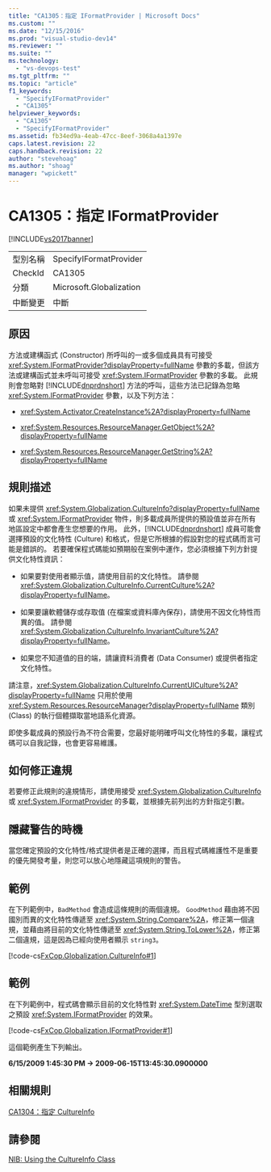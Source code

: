 ```yaml
---
title: "CA1305：指定 IFormatProvider | Microsoft Docs"
ms.custom: ""
ms.date: "12/15/2016"
ms.prod: "visual-studio-dev14"
ms.reviewer: ""
ms.suite: ""
ms.technology: 
  - "vs-devops-test"
ms.tgt_pltfrm: ""
ms.topic: "article"
f1_keywords: 
  - "SpecifyIFormatProvider"
  - "CA1305"
helpviewer_keywords: 
  - "CA1305"
  - "SpecifyIFormatProvider"
ms.assetid: fb34ed9a-4eab-47cc-8eef-3068a4a1397e
caps.latest.revision: 22
caps.handback.revision: 22
author: "stevehoag"
ms.author: "shoag"
manager: "wpickett"
---
```

# CA1305：指定 IFormatProvider
[!INCLUDE[vs2017banner](../code-quality/includes/vs2017banner.md)]

|||  
|-|-|  
|型別名稱|SpecifyIFormatProvider|  
|CheckId|CA1305|  
|分類|Microsoft.Globalization|  
|中斷變更|中斷|  
  
## 原因  
 方法或建構函式 \(Constructor\) 所呼叫的一或多個成員具有可接受 <xref:System.IFormatProvider?displayProperty=fullName> 參數的多載，但該方法或建構函式並未呼叫可接受 <xref:System.IFormatProvider> 參數的多載。  此規則會忽略對 [!INCLUDE[dnprdnshort](../code-quality/includes/dnprdnshort_md.md)] 方法的呼叫，這些方法已記錄為忽略 <xref:System.IFormatProvider> 參數，以及下列方法：  
  
-   <xref:System.Activator.CreateInstance%2A?displayProperty=fullName>  
  
-   <xref:System.Resources.ResourceManager.GetObject%2A?displayProperty=fullName>  
  
-   <xref:System.Resources.ResourceManager.GetString%2A?displayProperty=fullName>  
  
## 規則描述  
 如果未提供 <xref:System.Globalization.CultureInfo?displayProperty=fullName> 或 <xref:System.IFormatProvider> 物件，則多載成員所提供的預設值並非在所有地區設定中都會產生您想要的作用。  此外，[!INCLUDE[dnprdnshort](../code-quality/includes/dnprdnshort_md.md)] 成員可能會選擇預設的文化特性 \(Culture\) 和格式，但是它所根據的假設對您的程式碼而言可能是錯誤的。  若要確保程式碼能如預期般在案例中運作，您必須根據下列方針提供文化特性資訊：  
  
-   如果要對使用者顯示值，請使用目前的文化特性。  請參閱 <xref:System.Globalization.CultureInfo.CurrentCulture%2A?displayProperty=fullName>。  
  
-   如果要讓軟體儲存或存取值 \(在檔案或資料庫內保存\)，請使用不因文化特性而異的值。  請參閱 <xref:System.Globalization.CultureInfo.InvariantCulture%2A?displayProperty=fullName>。  
  
-   如果您不知道值的目的端，請讓資料消費者 \(Data Consumer\) 或提供者指定文化特性。  
  
 請注意，<xref:System.Globalization.CultureInfo.CurrentUICulture%2A?displayProperty=fullName> 只用於使用 <xref:System.Resources.ResourceManager?displayProperty=fullName> 類別 \(Class\) 的執行個體擷取當地語系化資源。  
  
 即使多載成員的預設行為不符合需要，您最好能明確呼叫文化特性的多載，讓程式碼可以自我記錄，也會更容易維護。  
  
## 如何修正違規  
 若要修正此規則的違規情形，請使用接受 <xref:System.Globalization.CultureInfo> 或 <xref:System.IFormatProvider> 的多載，並根據先前列出的方針指定引數。  
  
## 隱藏警告的時機  
 當您確定預設的文化特性\/格式提供者是正確的選擇，而且程式碼維護性不是重要的優先開發考量，則您可以放心地隱藏這項規則的警告。  
  
## 範例  
 在下列範例中，`BadMethod` 會造成這條規則的兩個違規。  `GoodMethod` 藉由將不因國別而異的文化特性傳遞至 <xref:System.String.Compare%2A>，修正第一個違規，並藉由將目前的文化特性傳遞至 <xref:System.String.ToLower%2A>，修正第二個違規，這是因為已經向使用者顯示 `string3`。  
  
 [!code-cs[FxCop.Globalization.CultureInfo#1](../code-quality/codesnippet/CSharp/ca1305-specify-iformatprovider_1.cs)]  
  
## 範例  
 在下列範例中，程式碼會顯示目前的文化特性對 <xref:System.DateTime> 型別選取之預設 <xref:System.IFormatProvider> 的效果。  
  
 [!code-cs[FxCop.Globalization.IFormatProvider#1](../code-quality/codesnippet/CSharp/ca1305-specify-iformatprovider_2.cs)]  
  
 這個範例產生下列輸出。  
  
  **6\/15\/2009 1:45:30 PM \-\> 2009\-06\-15T13:45:30.0900000**   
## 相關規則  
 [CA1304：指定 CultureInfo](../Topic/CA1304:%20Specify%20CultureInfo.md)  
  
## 請參閱  
 [NIB: Using the CultureInfo Class](http://msdn.microsoft.com/zh-tw/d4329e34-64c3-4d1e-8c73-5b0ee626ba7a)